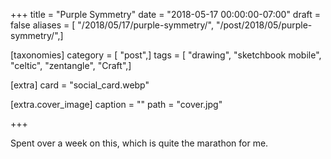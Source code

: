 +++
title = "Purple Symmetry"
date = "2018-05-17 00:00:00-07:00"
draft = false
aliases = [ "/2018/05/17/purple-symmetry/", "/post/2018/05/purple-symmetry/",]

[taxonomies]
category = [ "post",]
tags = [ "drawing", "sketchbook mobile", "celtic", "zentangle", "Craft",]

[extra]
card = "social_card.webp"

[extra.cover_image]
caption = ""
path = "cover.jpg"

+++

Spent over a week on this, which is quite the marathon for me.
<!--more-->